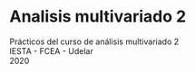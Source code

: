 # Analisis multivariado 2

Prácticos del curso de análisis multivariado 2  
IESTA - FCEA - Udelar  
2020  
